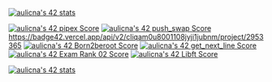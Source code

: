 [![aulicna's 42 stats](https://badge42.vercel.app/api/v2/cliqam0u8001108jyji1jubnm/stats?cursusId=21&coalitionId=314)](https://github.com/JaeSeoKim/badge42)

[![aulicna's 42 pipex Score](https://badge42.vercel.app/api/v2/cliqam0u8001108jyji1jubnm/project/3073487)](https://github.com/JaeSeoKim/badge42)
[![aulicna's 42 push_swap Score](https://badge42.vercel.app/api/v2/cliqam0u8001108jyji1jubnm/project/2996687)](https://github.com/JaeSeoKim/badge42)
https://badge42.vercel.app/api/v2/cliqam0u8001108jyji1jubnm/project/2953365
[![aulicna's 42 Born2beroot Score](https://badge42.vercel.app/api/v2/cliqam0u8001108jyji1jubnm/project/2950041)](https://github.com/JaeSeoKim/badge42)
[![aulicna's 42 get_next_line Score](https://badge42.vercel.app/api/v2/cliqam0u8001108jyji1jubnm/project/2946379)](https://github.com/JaeSeoKim/badge42)
[![aulicna's 42 Exam Rank 02 Score](https://badge42.vercel.app/api/v2/cliqam0u8001108jyji1jubnm/project/2994722)](https://github.com/JaeSeoKim/badge42)
[![aulicna's 42 Libft Score](https://badge42.vercel.app/api/v2/cliqam0u8001108jyji1jubnm/project/2928996)](https://github.com/JaeSeoKim/badge42)

[![aulicna's 42 stats](https://badge42.vercel.app/api/v2/cliqam0u8001108jyji1jubnm/stats?cursusId=9&coalitionId=piscine)](https://github.com/JaeSeoKim/badge42)
